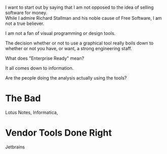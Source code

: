 
I want to start out by saying that I am not opposed to the idea of selling software for money.  
While I admire Richard Stallman and his noble cause of Free Software, I am not a true believer.  

I am not a fan of visual programming or design tools.  

The decision whether or not to use a graphical tool really boils down to whether or not you 
have, or want, a strong engineering staff.  

What does "Enterprise Ready" mean? 

It all comes down to information.  

Are the people doing the analysis actually using the tools? 

# The Bad
Lotus Notes, Informatica, 

# Vendor Tools Done Right

Jetbrains
